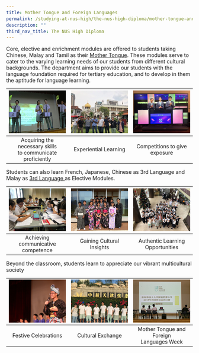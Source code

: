 ```yaml
---
title: Mother Tongue and Foreign Languages
permalink: /studying-at-nus-high/the-nus-high-diploma/mother-tongue-and-foreign-languages/
description: ""
third_nav_title: The NUS High Diploma
---
```

Core, elective and enrichment modules are offered to students taking Chinese, Malay and Tamil as their <a href="/mtl-and-foreign-languages/mother-tongue-languages/">Mother Tongue</a>. These modules serve to cater to the varying learning needs of our students from different cultural backgrounds. The department aims to provide our students with the language foundation required for tertiary education, and to develop in them the aptitude for language learning.

<table>
	<thead>
		<tr>
			<th style="width: 33%; align: center">
				<a href="/mtl-and-foreign-languages/mother-tongue-languages/">
					<img src="/images/MT FL/mt_fl1.png" style="max-width: 100%; max-height:100%">
				</a>
			</th>
			<th style="width: 33%; align: center">
				<a href="/mtl-and-foreign-languages/mother-tongue-languages/">
				<img src="/images/MT FL/mt_fl2.png" style="max-width: 100%; max-heigth: 100%">
				</a>
			</th>
			<th style="width: 33%;align: center">
				<a href="/mtl-and-foreign-languages/mother-tongue-languages/">
				<img src="/images/MT FL/mt_fl3.png" style="max-width: 100%; max-heigth: 100%">
				</a>
			</th>
		</tr>
	</thead>
	<tbody>
		<tr>
			<td style="text-align:center"> 
			Acquiring the necessary skills<br>to communicate proficiently
			</td>
			<td style="text-align:center">
			 Experiential Learning
			</td>
			<td style="text-align:center">
			Competitions to give exposure
			</td>
		</tr>
	</tbody>
</table>

Students can also learn French, Japanese, Chinese as 3rd Language and Malay as <a href="/mtl-and-foreign-languages/third-language-programmes/">3rd Language </a> as Elective Modules.

<table>
	<thead>
		<tr>
			<th style="width: 33%; align: center">
				<a href="/mtl-and-foreign-languages/third-language-programmes/">
					<img src="/images/MT FL/mt_fl4.png" style="max-width: 100%; max-height:100%">
				</a>
			</th>
			<th style="width: 33%; align: center">
				<a href="/mtl-and-foreign-languages/third-language-programmes/">
				<img src="/images/MT FL/mt_fl5.png" style="max-width: 100%; max-heigth: 100%">
				</a>
			</th>
			<th style="width: 33%;align: center">
				<a href="/mtl-and-foreign-languages/third-language-programmes/">
				<img src="/images/MT FL/mt_fl6.png" style="max-width: 100%; max-heigth: 100%">
				</a>
			</th>
		</tr>
	</thead>
	<tbody>
		<tr>
			<td style="text-align:center"> 
				Achieving communicative<br>competence
			</td>
			<td style="text-align:center">
			 Gaining Cultural Insights
			</td>
			<td style="text-align:center">
				Authentic Learning<br>Opportunities
			</td>
		</tr>
	</tbody>
</table>

Beyond the classroom, students learn to appreciate our vibrant multicultural society

<table>
	<thead>
		<tr>
			<th style="width: 33%; align: center">
					<img src="/images/MT FL/mt_fl7.png" style="max-width: 100%; max-height:100%">
			</th>
			<th style="width: 33%; align: center">
				<img src="/images/MT FL/mt_fl8.png" style="max-width: 100%; max-heigth: 100%">
			</th>
			<th style="width: 33%;align: center">
				<img src="/images/MT FL/mt_fl9.png" style="max-width: 100%; max-heigth: 100%">
			</th>
		</tr>
	</thead>
	<tbody>
		<tr>
			<td style="text-align:center"> 
				Festive Celebrations
			</td>
			<td style="text-align:center">
			 Cultural Exchange
			</td>
			<td style="text-align:center">
				Mother Tongue and Foreign<br>Languages Week
			</td>
		</tr>
	</tbody>
</table>